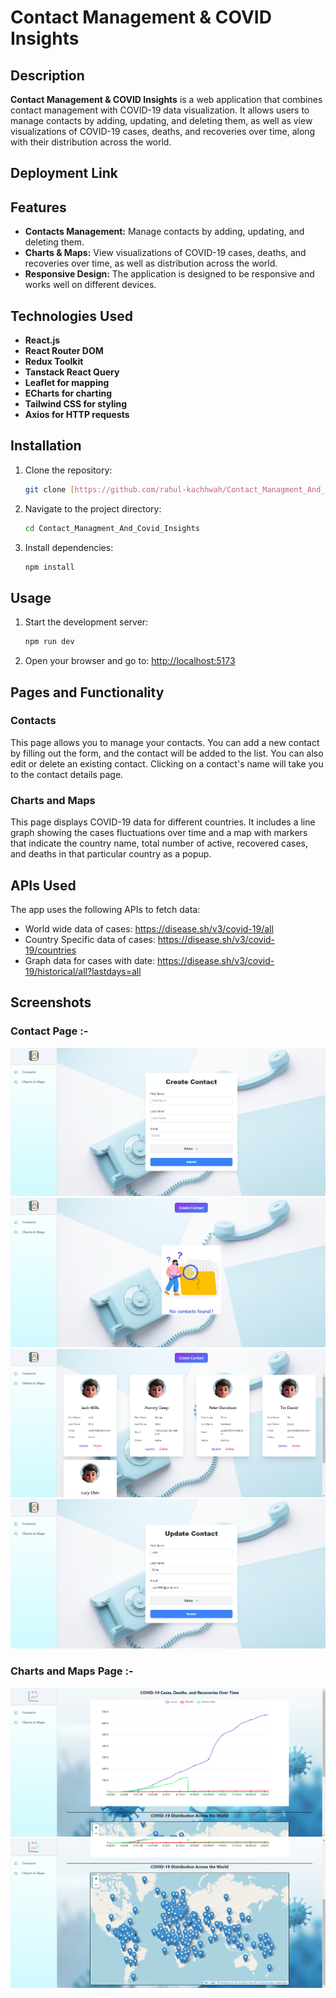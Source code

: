 # Contact Management & COVID Insights

## Description

**Contact Management & COVID Insights** is a web application that combines contact management with COVID-19 data visualization. It allows users to manage contacts by adding, updating, and deleting them, as well as view visualizations of COVID-19 cases, deaths, and recoveries over time, along with their distribution across the world.

## Deployment Link

## Features

- **Contacts Management:** Manage contacts by adding, updating, and deleting them.
- **Charts & Maps:** View visualizations of COVID-19 cases, deaths, and recoveries over time, as well as distribution across the world.
- **Responsive Design:** The application is designed to be responsive and works well on different devices.

## Technologies Used

- **React.js**
- **React Router DOM**
- **Redux Toolkit**
- **Tanstack React Query**
- **Leaflet for mapping**
- **ECharts for charting**
- **Tailwind CSS for styling**
- **Axios for HTTP requests**

## Installation

1. Clone the repository:
   ```bash
   git clone [https://github.com/rahul-kachhwah/Contact_Managment_And_Covid_Insights.git](https://github.com/rahul-kachhwah/Contact_Managment_And_Covid_Insights.git)
   ```
2. Navigate to the project directory:
   ```bash
   cd Contact_Managment_And_Covid_Insights
   ```
3. Install dependencies:
   ```bash
   npm install
   ```

## Usage

1. Start the development server:
   ```bash
   npm run dev
   ```
2. Open your browser and go to: [http://localhost:5173](http://localhost:5173)

## Pages and Functionality

### Contacts

This page allows you to manage your contacts. You can add a new contact by filling out the form, and the contact will be added to the list. You can also edit or delete an existing contact. Clicking on a contact's name will take you to the contact details page.

### Charts and Maps

This page displays COVID-19 data for different countries. It includes a line graph showing the cases fluctuations over time and a map with markers that indicate the country name, total number of active, recovered cases, and deaths in that particular country as a popup.

## APIs Used

The app uses the following APIs to fetch data:

- World wide data of cases: https://disease.sh/v3/covid-19/all
- Country Specific data of cases: https://disease.sh/v3/covid-19/countries
- Graph data for cases with date: https://disease.sh/v3/covid-19/historical/all?lastdays=all

## Screenshots

### Contact Page :-

<img src="./Screenshots/ss_1.png"/>

</br>
<img src="./Screenshots/ss_2.png"/>

</br>
<img src="./Screenshots/ss_3.png"/>

</br>
<img src="./Screenshots/ss_4.png"/>

</br>


### Charts and Maps Page :-

<img src="./Screenshots/ss_5.png"/>

</br>
<img src="./Screenshots/ss_6.png"/>

</br>

